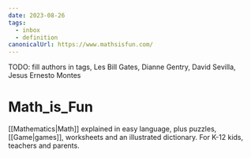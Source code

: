 ```yaml
---
date: 2023-08-26
tags:
  - inbox
  - definition
canonicalUrl: https://www.mathsisfun.com/
---
```


TODO: fill authors in tags, Les Bill Gates, Dianne Gentry, David Sevilla, Jesus Ernesto Montes

# Math_is_Fun

[[Mathematics|Math]] explained in easy language, plus puzzles, [[Game|games]],
worksheets and an illustrated dictionary. For K-12 kids, teachers and parents.
